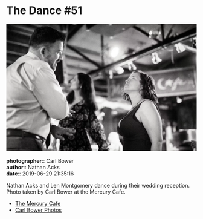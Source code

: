 # The Dance #51

![Nathan Acks and Len Montgomery dance](assets/2019-06-29-set-4-the-dance-51.webp)

**photographer**:: Carl Bower  
**author**:: Nathan Acks  
**date**:: 2019-06-29 21:35:16

Nathan Acks and Len Montgomery dance during their wedding reception. Photo taken by Carl Bower at the Mercury Cafe.

* [The Mercury Cafe](http://mercurycafe.com)
* [Carl Bower Photos](https://carlbowerphotos.com)
